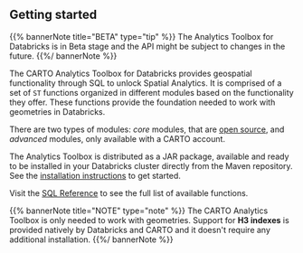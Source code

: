 ## Getting started

{{% bannerNote title="BETA" type="tip" %}}
The Analytics Toolbox for Databricks is in Beta stage and the API might be subject to changes in the future. 
{{%/ bannerNote %}}

The CARTO Analytics Toolbox for Databricks provides geospatial functionality through SQL to unlock Spatial Analytics. It is comprised of a set of `ST` functions organized in different modules based on the functionality they offer. 
These functions provide the foundation needed to work with geometries in Databricks.

There are two types of modules: _core_ modules, that are [open source](https://github.com/CartoDB/analytics-toolbox-databricks), and _advanced_ modules, only available with a CARTO account. 

The Analytics Toolbox is distributed as a JAR package, available and ready to be installed in your Databricks cluster directly from the Maven repository. See the [installation instructions](../installation) to get started.

Visit the [SQL Reference](../../sql-reference/overview) to see the full list of available functions.

{{% bannerNote title="NOTE" type="note" %}}
The CARTO Analytics Toolbox is only needed to work with geometries. Support for **H3 indexes** is provided natively by Databricks and CARTO and it doesn't require any additional installation.
{{%/ bannerNote %}}